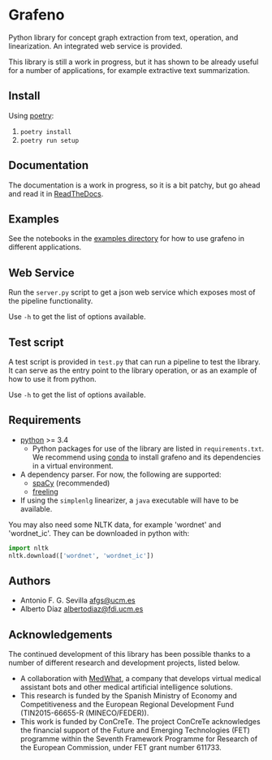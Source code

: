 Grafeno
=======

Python library for concept graph extraction from text, operation, and
linearization. An integrated web service is provided.

This library is still a work in progress, but it has shown to be already useful
for a number of applications, for example extractive text summarization.

Install
-------

Using [poetry](https://python-poetry.org/):

1. `poetry install`
2. `poetry run setup`

Documentation
-------------
The documentation is a work in progress, so it is a bit patchy, but go ahead and
read it in [ReadTheDocs](http://grafeno.readthedocs.io/en/latest/).

Examples
--------
See the notebooks in the [examples directory](docs/_examples) for how to use grafeno
in different applications.

Web Service
-----------
Run the `server.py` script to get a json web service which exposes most of the
pipeline functionality.

Use `-h` to get the list of options available.

Test script
-----------
A test script is provided in `test.py` that can run a pipeline to test the
library. It can serve as the entry point to the library operation, or as an
example of how to use it from python.

Use `-h` to get the list of options available.

Requirements
------------
- [python](https://www.python.org/) >= 3.4
    - Python packages for use of the library are listed in `requirements.txt`.
      We recommend using [conda](https://conda.io/docs/) to install grafeno and
      its dependencies in a virtual environment.
- A dependency parser. For now, the following are supported:
    - [spaCy](https://spacy.io/) (recommended)
    - [freeling](http://nlp.lsi.upc.edu/freeling/node/1)
- If using the `simplenlg` linearizer, a `java` executable will have to be
  available.

You may also need some NLTK data, for example 'wordnet' and 'wordnet_ic'. They
can be downloaded in python with:
```python
import nltk
nltk.download(['wordnet', 'wordnet_ic'])
```

Authors
-------
- Antonio F. G. Sevilla <afgs@ucm.es>
- Alberto Díaz <albertodiaz@fdi.ucm.es>

Acknowledgements
----------------
The continued development of this library has been possible thanks to a number
of different research and development projects, listed below.

- A collaboration with [MedWhat](https://medwhat.com/), a company that develops
  virtual medical assistant bots and other medical artificial intelligence
  solutions.
- This research is funded by the Spanish Ministry of Economy and Competitiveness
  and the European Regional Development Fund (TIN2015-66655-R (MINECO/FEDER)).
- This work is funded by ConCreTe. The project ConCreTe acknowledges the
  financial support of the Future and Emerging Technologies (FET) programme
  within the Seventh Framework Programme for Research of the European
  Commission, under FET grant number 611733.
